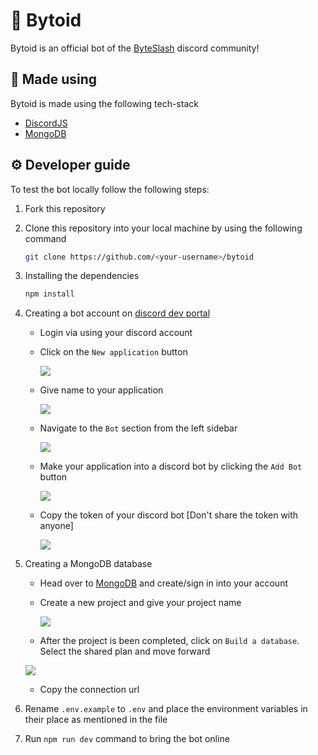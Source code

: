 # 🤖 Bytoid

Bytoid is an official bot of the [ByteSlash](discord.gg/djbpjqztej) discord community!

## 🔧 Made using

Bytoid is made using the following tech-stack

- [DiscordJS](https://discord.js.org)
- [MongoDB](https://mongodb.com/)

## ⚙ Developer guide

To test the bot locally follow the following steps:

1. Fork this repository
2. Clone this repository into your local machine by using the following command

   ```bash
   git clone https://github.com/<your-username>/bytoid
   ```

3. Installing the dependencies

   ```bash
   npm install
   ```

4. Creating a bot account on [discord dev portal](https://discord.com/developers/)

   - Login via using your discord account
   - Click on the `New application` button

     ![](https://imgur.com/DXtvISp.png)

   - Give name to your application

     ![](https://imgur.com/REtoYHu.png)

   - Navigate to the `Bot` section from the left sidebar

     ![](https://imgur.com/3fkYEyG.png)

   - Make your application into a discord bot by clicking the `Add Bot` button

     ![](https://imgur.com/28yB2qO.png)

   - Copy the token of your discord bot [Don't share the token with anyone]

     ![](https://imgur.com/HsdXLsW.png)

5. Creating a MongoDB database

   - Head over to [MongoDB](https://www.mongodb.com/) and create/sign in into your account
   - Create a new project and give your project name

     ![](https://imgur.com/EjPgAZe.png)

   - After the project is been completed, click on `Build a database`. Select the shared plan and move forward

   ![](https://imgur.com/G5L66Sd.png)

   - Copy the connection url

6. Rename `.env.example` to `.env` and place the environment variables in their place as mentioned in the file
7. Run `npm run dev` command to bring the bot online
